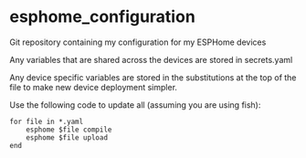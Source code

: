 # esphome_configuration

Git repository containing my configuration for my ESPHome devices

Any variables that are shared across the devices are stored in secrets.yaml

Any device specific variables are stored in the substitutions at the top of the file to make
new device deployment simpler.

Use the following code to update all (assuming you are using fish):
```
for file in *.yaml
    esphome $file compile
    esphome $file upload
end
```